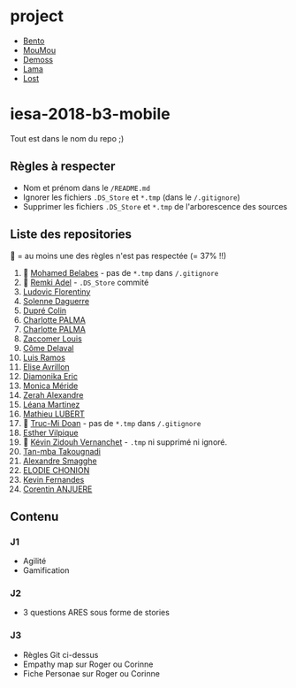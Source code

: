 # project

- [Bento](https://github.com/eliseavrillon/iesa-2018-b3-mobile-project)
- [MouMou](https://github.com/alex-smg/iesa-2018-b3-mobile-project)
- [Demoss](https://github.com/ericdiamonika/iesa-2018-b3-mobile-project/)
- [Lama](https://github.com/alexzerah/iesa-2018-b3-mobile-project)
- [Lost](https://github.com/MathieuLbt/iesa-2018-b3-mobile-project)

# iesa-2018-b3-mobile

Tout est dans le nom du repo ;)

## Règles à respecter

- Nom et prénom dans le `/README.md`
- Ignorer les fichiers `.DS_Store` et `*.tmp` (dans le `/.gitignore`)
- Supprimer les fichiers `.DS_Store` et `*.tmp` de l'arborescence des sources

## Liste des repositories

:tomato: = au moins une des règles n'est pas respectée (= 37% !!)

1. :tomato: [Mohamed Belabes](https://github.com/edmjesus/iesa-2018-b3-mobile) - pas de `*.tmp` dans `/.gitignore`
1. :tomato: [Remki Adel](https://github.com/Adel-Remki/seiza-iesa-2018-b3-mobile) - `.DS_Store` commité
1. [Ludovic Florentiny](https://github.com/LudoFlo/seiza-iesa-2018-b3-mobile)
1. [Solenne Daguerre](https://github.com/SolenneD/iesa-2018-b3-mobile)
1. [Dupré Colin](https://github.com/DupreC/iesa-2018-b3-mobile)
1. [Charlotte PALMA](https://github.com/CharlottePALMA/iesa-2018-b3-mobile)
1. [Charlotte PALMA](https://github.com/marchassaigne/iesa-2018-b3-mobile)
1. [Zaccomer Louis](https://github.com/Zaccol/seiza-iesa-2018-b3-mobile)
1. [Côme Delaval](https://github.com/comicome/iesa-2018-b3-mobile)
1. [Luis Ramos](https://github.com/LuisADN/iesa-2018-b3-mobile)
1. [Elise Avrillon](https://github.com/eliseavrillon/iesa-2018-b3-mobile)
1. [Diamonika Eric](https://github.com/ericdiamonika/iesa-2018-b3-mobile)
1. [Monica Méride](https://github.com/MonicaMeride/iesa-2018-b3-mobile)
1. [Zerah Alexandre](https://github.com/alexzerah/iesa-2018-b3-mobile)
1. [Léana Martinez](https://github.com/LeanaMartinez/iesa-2018-b3-mobile)
1. [Mathieu LUBERT](https://github.com/MathieuLbt/iesa-2018-b3-mobile)
1. :tomato: [Truc-Mi Doan](https://github.com/trucmi/iesa-2018-b3-mobile) - pas de `*.tmp` dans `/.gitignore`
1. [Esther Vilpique](https://github.com/EstherVlp/iesa-2018-b3-mobile)
1. :tomato: [Kévin Zidouh Vernanchet](https://github.com/kevinZV/iesa-2018-b3-mobile) - `.tmp` ni supprimé ni ignoré.
1. [Tan-mba Takougnadi](https://github.com/tanmba/iesa-2018-b3-mobile)
1. [Alexandre Smagghe](https://github.com/alex-smg/iesa-2018-b3-mobile)
1. [ELODIE CHONION](https://github.com/Elodie-Chonion/iesa-2018-b3-mobile)
1. [Kevin Fernandes](https://github.com/kevinPfernandes/iesa-2018-b3-mobile)
1. [Corentin ANJUERE](https://github.com/CorentinAnjuere/iesa-2018-b3-mobile)

## Contenu

### J1

- Agilité
- Gamification

### J2

- 3 questions ARES sous forme de stories

### J3

- Règles Git ci-dessus
- Empathy map sur Roger ou Corinne
- Fiche Personae sur Roger ou Corinne
